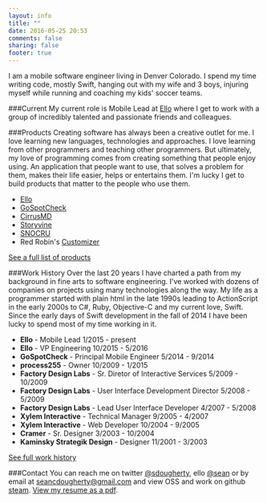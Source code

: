```yaml
---
layout: info
title: ""
date: 2016-05-25 20:53
comments: false
sharing: false
footer: true
---
```


I am a mobile software engineer living in Denver Colorado. I spend my time writing code, mostly Swift, hanging out with my wife and 3 boys, injuring myself while running and coaching my kids' soccer teams.

###Current
My current role is Mobile Lead at [Ello](https://ello.co) where I get to work with a group of incredibly talented and passionate friends and colleagues.

###Products
Creating software has always been a creative outlet for me. I love learning new languages, technologies and approaches. I love learning from other programmers and teaching other programmers. But ultimately, my love of programming comes from creating something that people enjoy using. An application that people want to use, that solves a problem for them, makes their life easier, helps or entertains them. I'm lucky I get to build products that matter to the people who use them.

* [Ello](https://ello.co)
* [GoSpotCheck](https://www.gospotcheck.com)
* [CirrusMD](http://cirrusmd.com)
* [Storyvine](http://www.storyvine.com)
* [SNOCRU](http://www.snocru.com)
* Red Robin's [Customizer](https://itunes.apple.com/us/app/red-robin-customizer/id425269915?mt=8)

[See a full list of products](/products/)


###Work History
Over the last 20 years I have charted a path from my background in fine arts to software engineering. I've worked with dozens of companies on projects using many technologies along the way. My life as a programmer started with plain html in the late 1990s leading to ActionScript in the early 2000s to C#, Ruby, Objective-C and my current love, Swift. Since the early days of Swift development in the fall of 2014 I have been lucky to spend most of my time working in it.

* **Ello** - Mobile Lead 1/2015 - present
* **Ello** - VP Engineering 10/2015 - 5/2016
* **GoSpotCheck** - Principal Mobile Engineer 5/2014 - 9/2014
* **process255** - Owner 10/2009 - 1/2015
* **Factory Design Labs** - Sr. Diretor of Interactive Services 5/2009 - 10/2009
* **Factory Design Labs** - User Interface Development Director 5/2008 - 5/2009
* **Factory Design Labs** - Lead User Interface Developer 4/2007 - 5/2008
* **Xylem Interactive** - Technical Manager 9/2005 - 4/2007
* **Xylem Interactive** - Web Developer 10/2004 - 9/2005
* **Cramer** - Sr. Designer 3/2003 - 10/2004
* **Kaminsky Strategik Design** - Designer 11/2001 - 3/2003

[See full work history](/work-history/)

###Contact
You can reach me on twitter [@sdougherty](https://twitter.com/sdougherty), ello [@sean](https://ello.co/sean) or by email at seancdougherty@gmail.com and view OSS and work on github [steam](https://github.com/steam). [View my resume as a pdf](/assets/Sean-Dougherty-Resume.pdf).